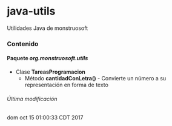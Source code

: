 # java-utils
Utilidades Java de monstruosoft

### Contenido

#### Paquete *org.monstruosoft.utils*
* Clase **TareasProgramacion**
  * Método **cantidadConLetra()** - Convierte un número a su representación en forma de texto



###### Última modificación
dom oct 15 01:00:33 CDT 2017
